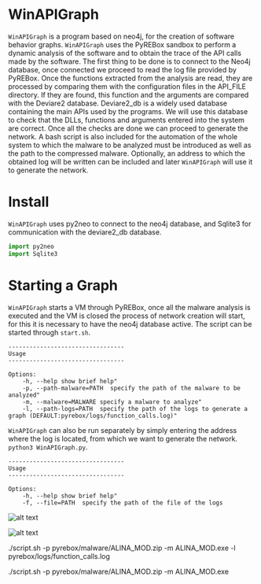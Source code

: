 # WinAPIGraph

`WinAPIGraph` is a program based on neo4j, for the creation of software behavior graphs. `WinAPIGraph` uses the PyREBox sandbox to perform a dynamic analysis of the software and to obtain the trace of the API calls made by the software. 
The first thing to be done is to connect to the Neo4j database, once connected we proceed to read the log file provided by PyREBox.
Once the functions extracted from the analysis are read, they are processed by comparing them with the configuration files in the API_FILE directory. If they are found, this function and the arguments are compared with the Deviare2 database.
Deviare2_db is a widely used database containing the main APIs used by the programs. We will use this database to check that the DLLs, functions and arguments entered into the system are correct.
Once all the checks are done we can proceed to generate the network.
A bash script is also included for the automation of the whole system to which the malware to be analyzed must be introduced as well as the path to the compressed malware. Optionally, an address to which the obtained log will be written can be included and later `WinAPIGraph` will use it to generate the network.


# Install
	
`WinAPIGraph` uses py2neo to connect to the neo4j database, and Sqlite3 
for communication with the deviare2_db database.

```python
import py2neo
import Sqlite3
```

# Starting a Graph

`WinAPIGraph` starts a VM through PyREBox, once all the malware analysis is executed 
and the VM is closed the process of network creation will start, for this it is necessary 
to have the neo4j database active. The script can be started through ``start.sh``.

```
---------------------------------
Usage
---------------------------------

Options:
    -h, --help show brief help"
    -p, --path-malware=PATH  specify the path of the malware to be analyzed"
    -m, --malware=MALWARE specify a malware to analyze"
    -l, --path-logs=PATH  specify the path of the logs to generate a graph (DEFAULT:pyrebox/logs/function_calls.log)"

```


`WinAPIGraph` can also be run separately by simply entering the address where 
the log is located, from which we want to generate the network. ``python3 WinAPIGraph.py``.

```
---------------------------------
Usage
---------------------------------

Options:
    -h, --help show brief help"
    -f, --file=PATH  specify the path of the file of the logs

```
![alt text](git@github.com:f3rr4nx/WinAPIGraph.git/docs/media/WinAPI.png?style=centerme)


![alt text](git@github.com:f3rr4nx/WinAPIGraph.git/docs/media/graph.png?style=centerme)

./script.sh -p pyrebox/malware/ALINA_MOD.zip -m ALINA_MOD.exe -l pyrebox/logs/function_calls.log

./script.sh -p pyrebox/malware/ALINA_MOD.zip -m ALINA_MOD.exe
